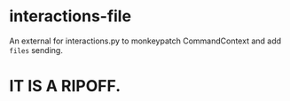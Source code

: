 # interactions-file
An external for interactions.py to monkeypatch CommandContext and add ``files`` sending.

# IT IS A RIPOFF.

